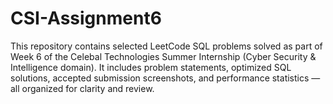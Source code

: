 # CSI-Assignment6
This repository contains selected LeetCode SQL problems solved as part of Week 6 of the Celebal Technologies Summer Internship (Cyber Security &amp; Intelligence domain). It includes problem statements, optimized SQL solutions, accepted submission screenshots, and performance statistics — all organized for clarity and review.
